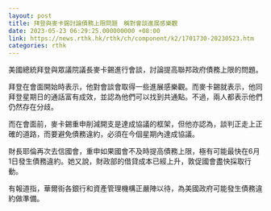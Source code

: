 ```yaml
---
layout: post
title: 拜登與麥卡錫討論債務上限問題　稱對會談進展感樂觀
date: 2023-05-23 06:29:25.000000000 +08:00
link: https://news.rthk.hk/rthk/ch/component/k2/1701730-20230523.htm
categories: rthk
---
```


美國總統拜登與眾議院議長麥卡錫進行會談，討論提高聯邦政府債務上限的問題。

拜登在會面開始時表示，他對會談會取得一些進展感樂觀。而麥卡錫就表示，他同拜登星期日的通話富有成效，並認為他們可以找到共通點。不過，兩人都表示他們仍然存在分歧。

而在會面前，麥卡錫重申削減開支是達成協議的框架，但他亦認為，談判正走上正確的道路，而要避免債務違約，必須在今個星期內達成協議。

財長耶倫再次去信國會，重申如果國會不及時提高債務上限，極有可能最快在6月1日發生債務違約。她又說，財政部的借貸成本已經上升，敦促國會盡快採取行動。

有報道指，華爾街各銀行和資產管理機構正嚴陣以待，為美國政府可能發生債務違約做準備。
